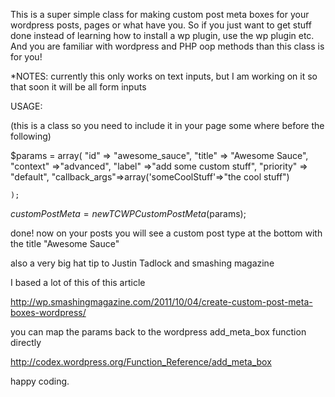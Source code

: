 This is a super simple class for making custom post meta boxes for your wordpress posts, pages or what have you.
So if you just want to get stuff done instead of learning how to install a wp plugin, use the wp plugin etc. 
And you are familiar with wordpress and PHP oop methods than this class is for you!

*NOTES: currently this only works on text inputs, but I am working on it so that soon it will be all form inputs

USAGE:

(this is a class so you need to include it in your page some where before the following)

$params = array(
		"id" => "awesome_sauce",
		"title" => "Awesome Sauce",
		"context" =>"advanced",
		"label" =>"add some custom stuff",
		"priority" => "default",
		"callback_args"=>array('someCoolStuff'=>"the cool stuff")
		
	);
	
$customPostMeta = new TCWPCustomPostMeta($params);

done! now on your posts you will see a custom post type at the bottom with the title "Awesome Sauce"

also a very big hat tip to Justin Tadlock and smashing magazine

I based a lot of this of this article

http://wp.smashingmagazine.com/2011/10/04/create-custom-post-meta-boxes-wordpress/

you can map the params back to the wordpress add_meta_box function directly

http://codex.wordpress.org/Function_Reference/add_meta_box

happy coding.